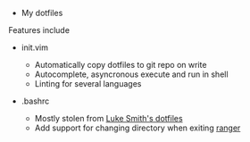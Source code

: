 * My dotfiles

Features include
* init.vim
  + Automatically copy dotfiles to git repo on write
  + Autocomplete, asyncronous execute and run in shell
  + Linting for several languages

* .bashrc
  + Mostly stolen from [Luke Smith's dotfiles](https://github.com/LukeSmithxyz/voidrice)
  + Add support for changing directory when exiting [ranger](https://ranger.github.io/)
